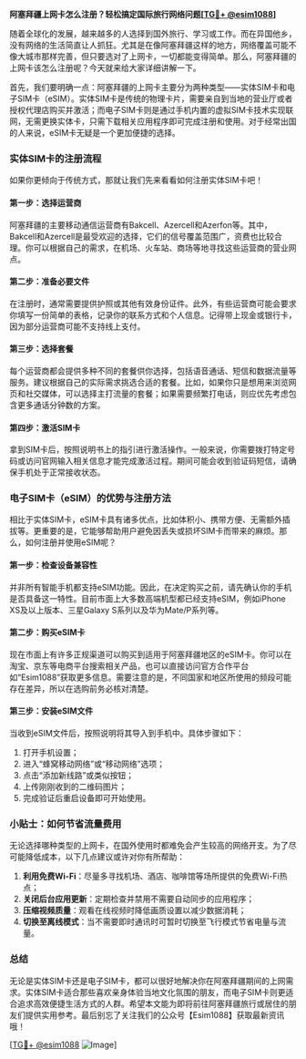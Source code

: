 **阿塞拜疆上网卡怎么注册？轻松搞定国际旅行网络问题[[TG💪+ @esim1088](https://t.me/s/esim1088)]**

随着全球化的发展，越来越多的人选择到国外旅行、学习或工作。而在异国他乡，没有网络的生活简直让人抓狂。尤其是在像阿塞拜疆这样的地方，网络覆盖可能不像大城市那样完善，但只要选对了上网卡，一切都能变得简单。那么，阿塞拜疆的上网卡该怎么注册呢？今天就来给大家详细讲解一下。

首先，我们要明确一点：阿塞拜疆的上网卡主要分为两种类型——实体SIM卡和电子SIM卡（eSIM）。实体SIM卡是传统的物理卡片，需要亲自到当地的营业厅或者授权代理店购买并激活；而电子SIM卡则是通过手机内置的虚拟SIM卡技术实现联网，无需更换实体卡，只需下载相关应用程序即可完成注册和使用。对于经常出国的人来说，eSIM卡无疑是一个更加便捷的选择。

### 实体SIM卡的注册流程

如果你更倾向于传统方式，那就让我们先来看看如何注册实体SIM卡吧！

#### 第一步：选择运营商
阿塞拜疆的主要移动通信运营商有Bakcell、Azercell和Azerfon等。其中，Bakcell和Azercell是最受欢迎的选择，它们的信号覆盖范围广，资费也比较合理。你可以根据自己的需求，在机场、火车站、商场等地寻找这些运营商的营业网点。

#### 第二步：准备必要文件
在注册时，通常需要提供护照或其他有效身份证件。此外，有些运营商可能会要求你填写一份简单的表格，记录你的联系方式和个人信息。记得带上现金或银行卡，因为部分运营商可能不支持线上支付。

#### 第三步：选择套餐
每个运营商都会提供多种不同的套餐供你选择，包括语音通话、短信和数据流量等服务。建议根据自己的实际需求挑选合适的套餐。比如，如果你只是想用来浏览网页和社交媒体，可以选择主打流量的套餐；如果需要频繁打电话，则应优先考虑包含更多通话分钟数的方案。

#### 第四步：激活SIM卡
拿到SIM卡后，按照说明书上的指引进行激活操作。一般来说，你需要拨打特定号码或访问官网输入相关信息才能完成激活过程。期间可能会收到验证码短信，请确保手机处于正常接收状态。

### 电子SIM卡（eSIM）的优势与注册方法

相比于实体SIM卡，eSIM卡具有诸多优点，比如体积小、携带方便、无需额外插拔等。更重要的是，它能够帮助用户避免因丢失或损坏SIM卡而带来的麻烦。那么，如何注册并使用eSIM呢？

#### 第一步：检查设备兼容性
并非所有智能手机都支持eSIM功能。因此，在决定购买之前，请先确认你的手机是否具备这一特性。目前市面上大多数高端机型都已经支持eSIM，例如iPhone XS及以上版本、三星Galaxy S系列以及华为Mate/P系列等。

#### 第二步：购买eSIM卡
现在市面上有许多正规渠道可以购买到适用于阿塞拜疆地区的eSIM卡。你可以在淘宝、京东等电商平台搜索相关产品，也可以直接访问官方合作平台如“Esim1088”获取更多信息。需要注意的是，不同国家和地区所使用的频段可能存在差异，所以在选购前务必核对清楚。

#### 第三步：安装eSIM文件
当收到eSIM文件后，按照说明将其导入到手机中。具体步骤如下：
1. 打开手机设置；
2. 进入“蜂窝移动网络”或“移动网络”选项；
3. 点击“添加新线路”或类似按钮；
4. 上传刚刚收到的二维码图片；
5. 完成验证后重启设备即可开始使用。

### 小贴士：如何节省流量费用

无论选择哪种类型的上网卡，在国外使用时都难免会产生较高的网络开支。为了尽可能降低成本，以下几点建议或许对你有所帮助：

1. **利用免费Wi-Fi**：尽量多寻找机场、酒店、咖啡馆等场所提供的免费Wi-Fi热点；
2. **关闭后台应用更新**：定期检查并禁用不需要自动同步的应用程序；
3. **压缩视频质量**：观看在线视频时降低画质设置以减少数据消耗；
4. **切换至离线模式**：当不需要即时通讯时可暂时切换至飞行模式节省电量与流量。

### 总结

无论是实体SIM卡还是电子SIM卡，都可以很好地解决你在阿塞拜疆期间的上网需求。实体SIM卡适合那些喜欢亲身体验当地文化氛围的朋友，而电子SIM卡则更适合追求高效便捷生活方式的人群。希望本文能为即将前往阿塞拜疆旅行或居住的朋友们提供实用参考。最后别忘了关注我们的公众号【Esim1088】获取最新资讯哦！

[[TG💪+ @esim1088](https://t.me/s/esim1088) ![Image](https://i.postimg.cc/4NQfJmqS/Snipaste-2025-05-13-00-14-12.png)]